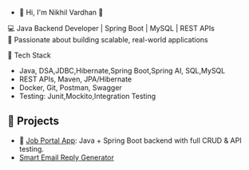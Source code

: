 - 👋 Hi, I'm Nikhil Vardhan 👋
  
💻 Java Backend Developer | Spring Boot | MySQL | REST APIs  
🎯 Passionate about building scalable, real-world applications

🔧 Tech Stack
- Java, DSA,JDBC,Hibernate,Spring Boot,Spring AI, SQL,MySQL
- REST APIs, Maven, JPA/Hibernate
- Docker, Git, Postman, Swagger
- Testing: Junit,Mockito,Integration Testing
## 🚀 Projects
- 💼 [Job Portal App](https://github.com/Nikhil-Vardhan1911/jobportal): Java + Spring Boot backend with full CRUD & API testing.
- [Smart Email Reply Generator](https://github.com/Nikhil-Vardhan1911/SmartEmail-Reply-Generator) 
